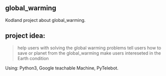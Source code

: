 ## global_warming
Kodland project about global_warming.
## project idea: 
> help users with solving the global warming problems
> tell users how to save or planet from the global_warming
> make users intereseted in the Earth condition



Using: Python3, Google teachable Machine, PyTelebot.
